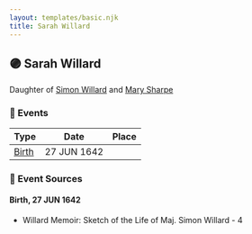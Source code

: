 ```yaml
---
layout: templates/basic.njk
title: Sarah Willard
---
```

## 🟣 Sarah Willard

Daughter of [Simon Willard](/people/8/86485776) and [Mary Sharpe](/people/1/10735316)

### 📆 Events

Type | Date | Place
------ | ------ | ------
[Birth](#event-0) | 27 JUN 1642 |

### 📰 Event Sources

#### <a id="event-0"></a> Birth, 27 JUN 1642
* Willard Memoir: Sketch of the Life of Maj. Simon Willard  - 4